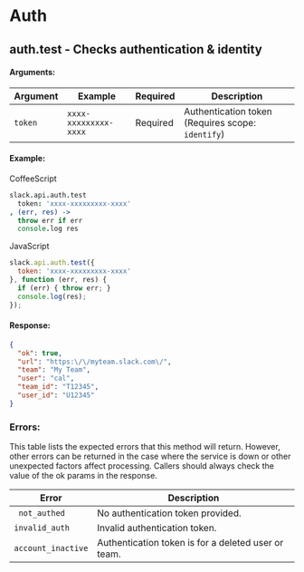 # Auth

## auth.test - Checks authentication & identity

#### Arguments:

| Argument | Example | Required | Description |
| -------- | ------- | -------- | ----------- |
| `token`  | `xxxx-xxxxxxxxx-xxxx` | Required | Authentication token (Requires scope: `identify`) |

#### Example:

CoffeeScript

```coffeescript
slack.api.auth.test
  token: 'xxxx-xxxxxxxxx-xxxx'
, (err, res) ->
  throw err if err
  console.log res
```

JavaScript

```javascript
slack.api.auth.test({
  token: 'xxxx-xxxxxxxxx-xxxx'
}, function (err, res) {
  if (err) { throw err; }
  console.log(res);
});
```

#### Response:

```json
{
  "ok": true,
  "url": "https:\/\/myteam.slack.com\/",
  "team": "My Team",
  "user": "cal",
  "team_id": "T12345",
  "user_id": "U12345"
}
```

### Errors:

This table lists the expected errors that this method will return. However, other errors can be returned in the case where the service is down or other unexpected factors affect processing. Callers should always check the value of the ok params in the response.

| Error | Description |
| ----- | ----------- |
| ` not_authed`      | No authentication token provided.                   |
| `invalid_auth`     | Invalid authentication token.                       |
| `account_inactive` | Authentication token is for a deleted user or team. |

